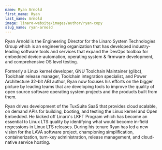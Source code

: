 ```yaml
---
name: Ryan Arnold
first_name: Ryan
last_name: Arnold
image: linaro-website/images/author/ryan-copy
slug_name: ryan-arnold
---
```


Ryan Arnold is the Engineering Director for the Linaro System Technologies Group which is an engineering organization that has developed industry-leading software tools and services that expand the DevOps toolbox for embedded device-automation, operating system & firmware development, and comprehensive OS level testing.

Formerly a Linux kernel developer, GNU Toolchain Maintainer (glibc), Toolchain release manager, Toolchain integration specialist, and Power Architecture 32-bit ABI author, Ryan now focuses his efforts on the bigger picture by leading teams that are developing tools to improve the quality of open source software operating system projects and the products built from them.

Ryan drives development of the TuxSuite SaaS that provides cloud scalable, on demand APIs for building, booting, and testing the Linux kernel and Open Embedded. He kicked off Linaro's LKFT Program which has become an essential to Linux LTS quality by identifying what would become in-field regressions in Linux LTS releases. During his tenure Ryan has led a new vision for the LAVA software project, championing simplification, containerization, turn-key administration, release management, and cloud-native service hosting.
